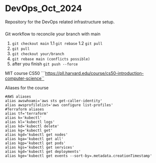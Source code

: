 # DevOps_Oct_2024
Repository for the DevOps related infrastructure setup.

###
 Git workflow to reconcile your branch with main

1. `git checkout main`
    1.1 `git rebase`
    1.2 `git pull`
2. `git pull`
3. `git checkout your/branch`
4. `git rebase main (conflicts possible)`
5. after you finish 
 `git push --force`


MIT course CS50 
```https://pll.harvard.edu/course/cs50-introduction-computer-science``

Aliases for the course


```
#AWS aliases
alias awswhoami='aws sts get-caller-identity'
alias awsprofilelist='aws configure list-profiles'
#Terraform aliases
alias tf='terraform'
alias k='kubectl'
alias kl='kubectl logs'
alias kd='kubectl delete'
alias kg='kubectl get'
alias kgd='kubectl get nodes'
alias kga='kubectl get all'
alias kgp='kubectl get pods'
alias kgs='kubectl get services'
alias kgd='kubectl get deployments'
alias kge='kubectl get events --sort-by=.metadata.creationTimestamp'
```